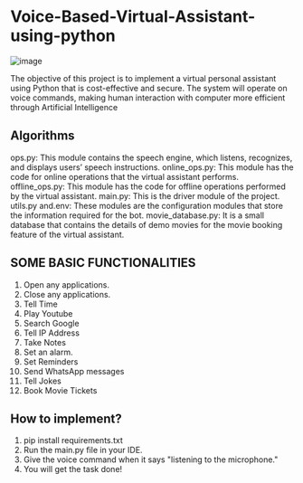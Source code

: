 # Voice-Based-Virtual-Assistant-using-python

![image](https://github.com/tanushreego/Voice-Based-Virtual-Assistant-using-python/assets/73837073/273726cc-eb24-4e56-a67f-abc1de5ccfa2)


The objective of this project is to implement a virtual personal assistant using Python that is cost-effective and secure.
The system will operate on voice commands, making human interaction with computer more efficient through Artificial Intelligence

## Algorithms
ops.py: This module contains the speech engine, which listens, recognizes, and displays users’ speech instructions.
online_ops.py: This module has the code for online operations that the virtual assistant performs.
offline_ops.py: This module has the code for offline operations performed by the virtual assistant.
main.py: This is the driver module of the project.
utils.py and.env: These modules are the configuration modules that store the information required for the bot.
movie_database.py: It is a small database that contains the details of demo movies for the movie booking feature of the virtual assistant.

## SOME BASIC FUNCTIONALITIES
1. Open any applications.
2. Close any applications.
3. Tell Time
4. Play Youtube
5. Search Google 
6. Tell IP Address 
7. Take Notes 
8. Set an alarm.
9. Set Reminders
10. Send WhatsApp messages
11. Tell Jokes
12. Book Movie Tickets

## How to implement?

1. pip install requirements.txt
2. Run the main.py file in your IDE.
3. Give the voice command when it says "listening to the microphone."
4. You will get the task done!
